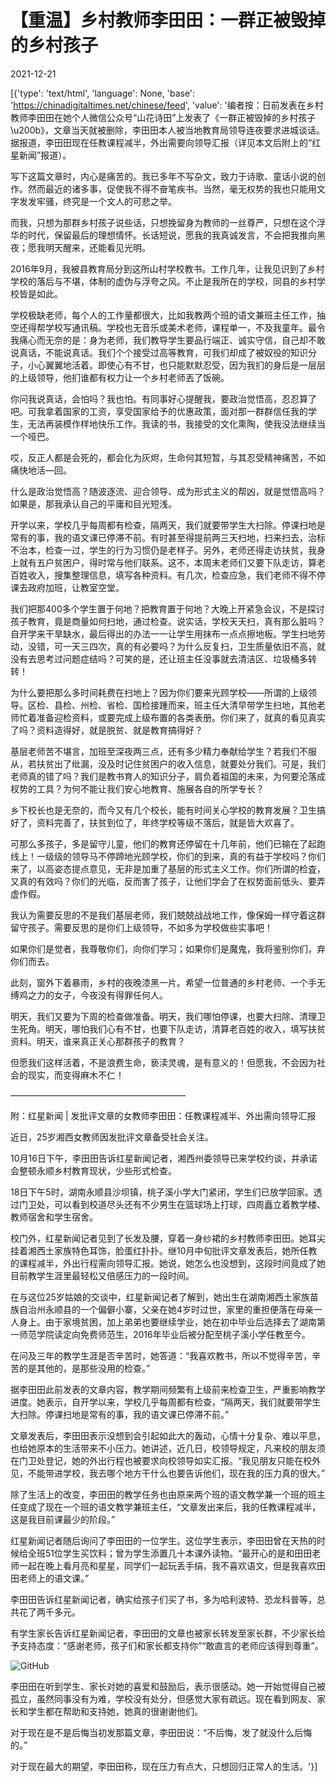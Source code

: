 # 【重温】乡村教师李田田：一群正被毁掉的乡村孩子​

2021-12-21

[{'type': 'text/html', 'language': None, 'base': 'https://chinadigitaltimes.net/chinese/feed', 'value': '编者按：日前发表在乡村教师李田田在她个人微信公众号“山花诗田”上发表了《一群正被毁掉的乡村孩子\u200b》，文章当天就被删除，李田田本人被当地教育局领导连夜要求进城谈话。据报道，李田田现在任教课程减半，外出需要向领导汇报（详见本文后附上的“红星新闻”报道）。

写下这篇文章时，内心是痛苦的。我已多年不写杂文，致力于诗歌、童话小说的创作。然而最近的诸多事，促使我不得不奋笔疾书。当然，毫无权势的我也只能用文字发发牢骚，终究是一个文人的可悲之举。

而我，只想为那群乡村孩子说些话，只想挽留身为教师的一丝尊严，只想在这个浮华的时代，保留最后的理想情怀。长话短说，愿我的我真诚发言，不会把我推向黑夜；愿我明天醒来，还能看见光明。

2016年9月，我被县教育局分到这所山村学校教书。工作几年，让我见识到了乡村学校的落后与不堪，体制的虚伪与浮夸之风。不止是我所在的学校，同县的乡村学校皆是如此。

学校极缺老师，每个人的工作量都很大，比如我教两个班的语文兼班主任工作，抽空还得帮学校写通讯稿。学校也无音乐或美术老师，课程单一，不及我童年。最令我痛心而无奈的是：身为老师，我们教导学生要品行端正、诚实守信，自己却不敢说真话，不能说真话。我们个个接受过高等教育，可我们却成了被奴役的知识分子，小心翼翼地活着。即使心有不甘，也只能默默忍受，因为我扪的身后是一层层的上级领导，他扪谁都有权力让一个乡村老师丟了饭碗。

你问我说真话，会怕吗？我也怕。有同事好心提醒我，要政治觉悟高，忍忍算了吧。可我拿着国家的工资，享受国家给予的优惠政策，面对那一群群信任我的学生，无法再装模作样地快乐工作。我读的书，我接受的文化熏陶，使我没法继续当一个哑巴。

哎，反正人都是会死的，都会化为灰烬，生命何其短暂，与其忍受精神痛苦，不如痛快地活—回。

什么是政治觉悟高？随波逐流、迎合领导、成为形式主义的帮凶，就是觉悟高吗？如果是，那我承认自己的平庸和目光短浅。

开学以来，学校几乎每周都有检查，隔两天，我们就要带学生大扫除。停课扫地是常有的事，我的语文课已停滞不前。有时甚至得提前两三天扫地，扫来扫去，治标不治本，检查一过，学生的行为习惯仍是老样子。另外，老师还得走访扶贫，我身上就有五户贫困户，得时常与他们联系。这不，本周末老师们又要下队走访，算老百姓收入，搜集整理信息，填写各种资料。有几次，检查应急，我们老师不得不停课去政府加班，让教室空堂。

我们把那400多个学生置于何地？把教育置于何地？大晚上开紧急会议，不是探讨孩子教育，竟是商量如何扫地，通过检查。说实话，学校天天扫，真有那么脏吗？自开学来干旱缺水，最后得出的办法一一让学生用抹布一点点擦地板。学生扫地劳动，没错，可一天三四次，真的有必要吗？为什么反复扫，卫生质量依旧不高，就没有去思考过问题症结吗？可笑的是，还让班主任没事就去清洁区、垃圾桶多转转！

为什么要把那么多时间耗费在扫地上？因为你们要来光顾学校——所谓的上级领导。区检、县检、州检、省检、国检接踵而来，班主任大清早带学生扫地，其他老师忙着准备迎检资料，或要完成上级布置的各类表册。你们来了，就真的看见真实了吗？资料造得好，就是脱贫、就是教育搞得好？

基层老师苦不堪言，加班至深夜两三点，还有多少精力奉献给学生？若我们不服从，若扶贫出了纰漏，没及时记住贫困户的收入信息，就要处分我们。可是，我们老师真的错了吗？我们是教书育人的知识分子，肩负着祖国的未来，为何要沦落成杈势的工具？为何不能让我们安心地教育、施展各自的所学专长？

乡下校长也是无奈的，而今又有几个校长，能有时间关心学校的教育发展？卫生搞好了，资料完善了，扶贫到位了，年终学校等级不落后，就是皆大欢喜了。

可那么多孩子，多是留守儿童，他们的教育还停留在十几年前，他们已输在了起跑线上！一级级的领导马不停蹄地光顾学校，你们的到来，真的有益于学校吗？你们来了，以高姿态提点意见，无非是加重了基层的形式主义工作。你们所谓的检査，又真的有效吗？你们的光临，反而害了孩子，让他们学会了在权势面前低头、要弄虚作假。

我认为需要反思的不是我们基层老师，我们兢兢战战地工作，像保姆一样守着这群留守孩子。需要反思的是你们上级领导，不如多为学校做些实事吧！

如果你们是觉者，我尊敬你们，向你们学习；如果你们是魔鬼，我将鉴别你们，弃你们而去。

此刻，窗外下着暴雨，乡村的夜晚漆黑一片。希望一位普通的乡村老师、一个手无缚鸡之力的女子，今夜没有得罪任何人。

明天，我们又要为下周的检查做准备。明天，我们哪怕停课，也要大扫除、清理卫生死角。明天，哪怕我们心有不甘，也要下队走访，清算老百姓的收入，填写扶贫资料。明天，谁来真正关心那群孩子的教育？

但愿我们这样活着，不是浪费生命，亵渎灵魂，是有意义的！但愿我，不会因为社会的现实，而变得麻木不仁！

————————————————————

附：红星新闻 | 发批评文章的女教师李田田：任教课程减半、外出需向领导汇报

近日，25岁湘西女教师因发批评文章备受社会关注。

10月16日下午，李田田告诉红星新闻记者，湘西州委领导已来学校约谈，并承诺会整顿永顺乡村教育现状，少些形式检查。

18日下午5时，湖南永顺县沙坝镇，桃子溪小学大门紧闭，学生们已放学回家。透过门卫处，可以看到校道尽头还有不少男生在篮球场上打球，四周矗立着教学楼、教师宿舍和学生宿舍。

校门外，红星新闻记者见到了长发及腰，穿着一身纱裙的乡村教师李田田。她耳尖挂着湘西土家族特色耳饰，脸蛋红扑扑。继10月中旬批评文章发表后，她所任教的课程减半，外出行程需向领导汇报。她说，她怎么也没想到，这段时间竟成了她目前教学生涯里最轻松又倍感压力的一段时间。

在与这位25岁姑娘的交谈中，红星新闻记者了解到，她出生在湖南湘西土家族苗族自治州永顺县的一个偏僻小寨，父亲在她4岁时过世，家里的重担便落在母亲一人身上。由于家境贫困，加上弟弟也要继续学业，她在初中毕业后选择去了湖南第一师范学院读定向免费师范生，2016年毕业后被分配至桃子溪小学任教至今。

在问及三年的教学生涯是否辛苦时，她答道：“我喜欢教书，所以不觉得辛苦，辛苦的是其他的，是那些没用的检查。”

据李田田此前发表的文章内容，教学期间频繁有上级前来检查卫生，严重影响教学进度。她表示，自开学以来，学校几乎每周都有检查，“隔两天，我们就要带学生大扫除。停课扫地是常有的事，我的语文课已停滞不前。”

文章发表后，李田田表示没想到会引起如此大的轰动，心情十分复杂、难以平息，也给她原本的生活带来不小压力。她讲述，近几日，校领导规定，凡来校的朋友须在门卫处登记，她的外出行程也被要求向校领导如实汇报。“我见朋友只能在校外见，不能带进学校，我去哪个地方干什么也要告诉他们，现在我的压力真的很大。”

除了生活上的改变，李田田的教学任务也由原来两个班的语文教学兼一个班的班主任变成了现在一个班的语文教学兼班主任，“文章发出来后，我的任教课程减半，这是我目前课最少的阶段。”

红星新闻记者随后询问了李田田的一位学生。这位学生表示，李田田曾在天热的时候给全班51位学生买饮料；曾为学生添置几十本课外读物。“最开心的是和田田老师一起在晚上看月亮和星星，同学们一起玩丢手绢，我不喜欢语文，但是我喜欢田田老师上的语文课。”

李田田告诉红星新闻记者，确实给孩子们买了书，多为哈利波特、恐龙科普等，总共花了两千多元。

有学生家长告诉红星新闻记者，李田田的文章也被家长转发至家长群，不少家长给予支持态度：“感谢老师，孩子们和家长都支持你”“敢直言的老师应该得到尊重”。

![GitHub](https://chinadigitaltimes.net/chinese/files/2019/10/Screen-Shot-2019-10-19-at-11.21.29-PM-e1571541724103.png)

李田田在听到学生、家长对她的喜爱和鼓励后，表示很感动。她一开始觉得自己被孤立，虽然同事没有为难，学校没有处分，但感觉大家有疏远。现在看到网友、家长和学生都在帮助和支持她，她真的很谢谢他们。

对于现在是不是后悔当初发那篇文章，李田田说：“不后悔，发了就没什么后悔的。”

对于现在最大的期望，李田田称，现在压力有点大，只想回归正常人的生活。'}]